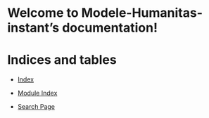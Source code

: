 <!-- Modele-Humanitas-instant documentation master file, created by
sphinx-quickstart on Fri Apr 21 17:13:16 2023.
You can adapt this file completely to your liking, but it should at least
contain the root `toctree` directive. -->
# Welcome to Modele-Humanitas-instant’s documentation!

# Indices and tables


* [Index](genindex.md)


* [Module Index](py-modindex.md)


* [Search Page](search.md)
